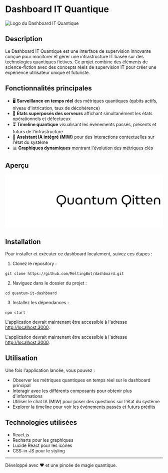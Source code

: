 # Dashboard IT Quantique

![Logo du Dashboard IT Quantique](public/quantum-logo.png)

## Description

Le Dashboard IT Quantique est une interface de supervision innovante conçue pour monitorer et gérer une infrastructure IT basée sur des technologies quantiques fictives. Ce projet combine des éléments de science-fiction avec des concepts réels de supervision IT pour créer une expérience utilisateur unique et futuriste.

## Fonctionnalités principales

- 🖥️ **Surveillance en temps réel** des métriques quantiques (qubits actifs, niveau d'intrication, taux de décohérence)
- 🔄 **États superposés des serveurs** affichant simultanément les états opérationnels et défectueux
- ⏳ **Timeline quantique** visualisant les événements passés, présents et futurs de l'infrastructure
- 🤖 **Assistant IA intégré (MIW)** pour des interactions contextuelles sur l'état du système
- 📊 **Graphiques dynamiques** montrant l'évolution des métriques clés

## Aperçu

![Capture d'écran du Dashboard](public/banner.png)

## Installation

Pour installer et exécuter ce dashboard localement, suivez ces étapes :

1. Clonez le repository :

`git clone https://github.com/MeltingBot/dashboard.git`

2. Naviguez dans le dossier du projet :

`cd quantum-it-dashboard`

3. Installez les dépendances :

`npm start`

L'application devrait maintenant être accessible à l'adresse [http://localhost:3000](http://localhost:3000).

L'application devrait maintenant être accessible à l'adresse [http://localhost:3000](http://localhost:3000).

## Utilisation

Une fois l'application lancée, vous pouvez :

- Observer les métriques quantiques en temps réel sur le dashboard principal
- Interagir avec les différents composants pour obtenir plus d'informations
- Utiliser le chat IA (MIW) pour poser des questions sur l'état du système
- Explorer la timeline pour voir les événements passés et futurs prédits

## Technologies utilisées

- React.js
- Recharts pour les graphiques
- Lucide React pour les icônes
- CSS-in-JS pour le styling

---

Développé avec ❤️ et une pincée de magie quantique.
